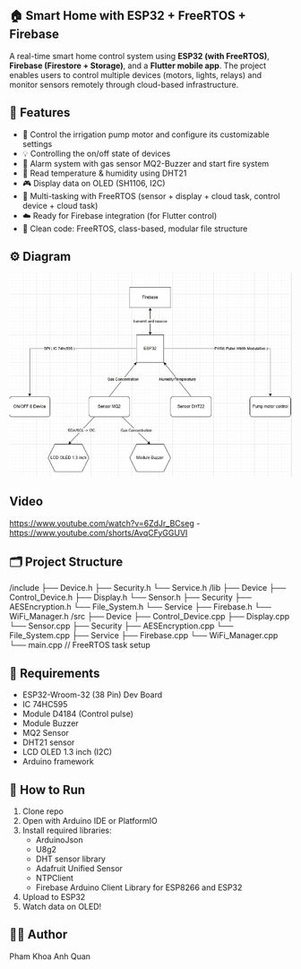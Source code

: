 ## 🏠 Smart Home with ESP32 + FreeRTOS + Firebase

A real-time smart home control system using **ESP32 (with FreeRTOS)**, **Firebase (Firestore + Storage)**, and a **Flutter mobile app**. The project enables users to control multiple devices (motors, lights, relays) and monitor sensors remotely through cloud-based infrastructure.


## 🧠 Features
- 🌱 Control the irrigation pump motor and configure its customizable settings
- 💡 Controlling the on/off state of devices
- 🔔 Alarm system with gas sensor MQ2-Buzzer and start fire system
- 📡 Read temperature & humidity using DHT21
- 🎮 Display data on OLED (SH1106, I2C)
- 🔁 Multi-tasking with FreeRTOS (sensor + display + cloud task, control device + cloud task)
- ☁️ Ready for Firebase integration (for Flutter control)
- 🧱 Clean code: FreeRTOS, class-based, modular file structure

## ⚙️ Diagram
![Connection diagram](images/diagram.jpg)
## Video 
https://www.youtube.com/watch?v=6ZdJr_BCseg - https://www.youtube.com/shorts/AvqCFyGGUVI

## 🗂 Project Structure
/include
├── Device.h
├── Security.h
└── Service.h
/lib
├── Device
   ├── Control_Device.h
   ├── Display.h
   └── Sensor.h
├── Security
   ├── AESEncryption.h
   └── File_System.h
└── Service
   ├── Firebase.h
   └── WiFi_Manager.h
/src
├── Device
   ├── Control_Device.cpp
   ├── Display.cpp
   └── Sensor.cpp
├── Security
   ├── AESEncryption.cpp
   └── File_System.cpp
├── Service
   ├── Firebase.cpp
   └── WiFi_Manager.cpp
└── main.cpp // FreeRTOS task setup

## 🔧 Requirements
- ESP32-Wroom-32 (38 Pin) Dev Board
- IC 74HC595
- Module D4184 (Control pulse)
- Module Buzzer
- MQ2 Sensor
- DHT21 sensor
- LCD OLED 1.3 inch (I2C)
- Arduino framework

## 🚀 How to Run
1. Clone repo
2. Open with Arduino IDE or PlatformIO
3. Install required libraries:
   - ArduinoJson
   - U8g2
   - DHT sensor library
   - Adafruit Unified Sensor
   - NTPClient
   - Firebase Arduino Client Library for ESP8266 and ESP32
4. Upload to ESP32
5. Watch data on OLED!

## 👨‍💻 Author
Pham Khoa Anh Quan
